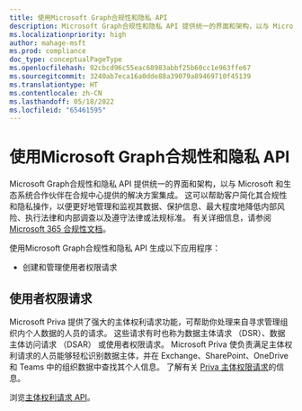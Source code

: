 ```yaml
---
title: 使用Microsoft Graph合规性和隐私 API
description: Microsoft Graph合规性和隐私 API 提供统一的界面和架构，以与 Microsoft 和生态系统合作伙伴在合规中心提供的解决方案集成。 这可以帮助客户简化其合规性和隐私操作，以便更好地管理和监视其数据、保护信息、最大程度地降低内部风险、执行法律和内部调查以及遵守法律或法规标准。
ms.localizationpriority: high
author: mahage-msft
ms.prod: compliance
doc_type: conceptualPageType
ms.openlocfilehash: 92cbcd96c55eac68983abbf25b60cc1e963ffe67
ms.sourcegitcommit: 3240ab7eca16a0dde88a39079a89469710f45139
ms.translationtype: HT
ms.contentlocale: zh-CN
ms.lasthandoff: 05/18/2022
ms.locfileid: "65461595"
---
```

# <a name="use-the-microsoft-graph-compliance-and-privacy-apis"></a>使用Microsoft Graph合规性和隐私 API

Microsoft Graph合规性和隐私 API 提供统一的界面和架构，以与 Microsoft 和生态系统合作伙伴在合规中心提供的解决方案集成。 这可以帮助客户简化其合规性和隐私操作，以便更好地管理和监视其数据、保护信息、最大程度地降低内部风险、执行法律和内部调查以及遵守法律或法规标准。 有关详细信息，请参阅 [Microsoft 365 合规性文档](/microsoft-365/compliance)。

使用Microsoft Graph合规性和隐私 API 生成以下应用程序：

- 创建和管理使用者权限请求

## <a name="subject-rights-request"></a>使用者权限请求

Microsoft Priva 提供了强大的主体权利请求功能，可帮助你处理来自寻求管理组织内个人数据的人员的请求。 这些请求有时也称为数据主体请求 （DSR）、数据主体访问请求 （DSAR） 或使用者权限请求。 Microsoft Priva 使负责满足主体权利请求的人员能够轻松识别数据主体，并在 Exchange、SharePoint、OneDrive 和 Teams 中的组织数据中查找其个人信息。 了解有关 [Priva 主体权限请求](/microsoft-365/compliance/privacy-management-subject-rights-requests)的信息。

浏览[主体权利请求 API](subjectrightsrequest-subjectrightsrequestapioverview.md)。
